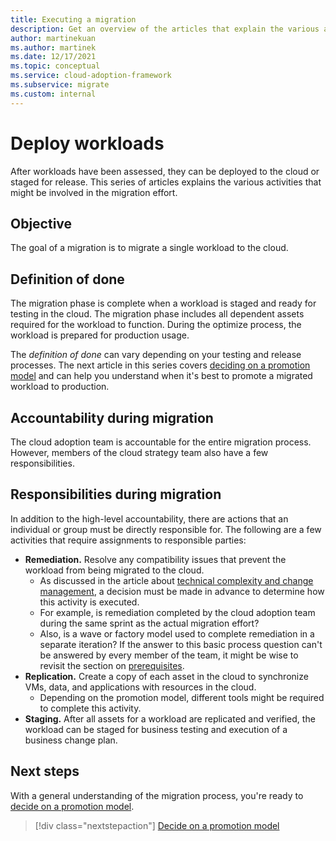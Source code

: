 ```yaml
---
title: Executing a migration
description: Get an overview of the articles that explain the various activities that may be involved in migrating a workload in Azure.
author: martinekuan
ms.author: martinek
ms.date: 12/17/2021
ms.topic: conceptual
ms.service: cloud-adoption-framework
ms.subservice: migrate
ms.custom: internal
---
```


# Deploy workloads

After workloads have been assessed, they can be deployed to the cloud or staged for release. This series of articles explains the various activities that might be involved in the migration effort.

## Objective

The goal of a migration is to migrate a single workload to the cloud.

## Definition of done

The migration phase is complete when a workload is staged and ready for testing in the cloud. The migration phase includes all dependent assets required for the workload to function. During the optimize process, the workload is prepared for production usage.

The *definition of done* can vary depending on your testing and release processes. The next article in this series covers [deciding on a promotion model](./promotion-models.md) and can help you understand when it's best to promote a migrated workload to production.

## Accountability during migration

The cloud adoption team is accountable for the entire migration process. However, members of the cloud strategy team also have a few responsibilities.

## Responsibilities during migration

In addition to the high-level accountability, there are actions that an individual or group must be directly responsible for. The following are a few activities that require assignments to responsible parties:

- **Remediation.** Resolve any compatibility issues that prevent the workload from being migrated to the cloud.
  - As discussed in the article about [technical complexity and change management](../prerequisites/technical-complexity.md), a decision must be made in advance to determine how this activity is executed.
  - For example, is remediation completed by the cloud adoption team during the same sprint as the actual migration effort?
  - Also, is a wave or factory model used to complete remediation in a separate iteration? If the answer to this basic process question can't be answered by every member of the team, it might be wise to revisit the section on [prerequisites](../prerequisites/index.md).
- **Replication.** Create a copy of each asset in the cloud to synchronize VMs, data, and applications with resources in the cloud.
  - Depending on the promotion model, different tools might be required to complete this activity.
- **Staging.** After all assets for a workload are replicated and verified, the workload can be staged for business testing and execution of a business change plan.

## Next steps

With a general understanding of the migration process, you're ready to [decide on a promotion model](./promotion-models.md).

> [!div class="nextstepaction"]
> [Decide on a promotion model](./promotion-models.md)
